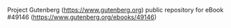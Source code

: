 Project Gutenberg (https://www.gutenberg.org) public repository for
eBook #49146 (https://www.gutenberg.org/ebooks/49146)
